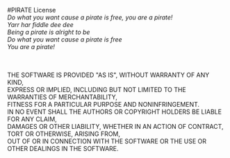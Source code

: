 #PIRATE License
<br/>
_Do what you want cause a pirate is free, you are a pirate! <br/>
Yarr har fiddle dee dee <br/>
Being a pirate is alright to be<br/>
Do what you want cause a pirate is free<br/>
You are a pirate!<br/>_

<br/><br/>
THE SOFTWARE IS PROVIDED "AS IS", WITHOUT WARRANTY OF ANY KIND, <br/>
EXPRESS OR IMPLIED, INCLUDING BUT NOT LIMITED TO THE WARRANTIES OF MERCHANTABILITY, <br/>
FITNESS FOR A PARTICULAR PURPOSE AND NONINFRINGEMENT. <br/>
IN NO EVENT SHALL THE AUTHORS OR COPYRIGHT HOLDERS BE LIABLE FOR ANY CLAIM, <br/>
DAMAGES OR OTHER LIABILITY, WHETHER IN AN ACTION OF CONTRACT, <br/>
TORT OR OTHERWISE, ARISING FROM, <br/>
OUT OF OR IN CONNECTION WITH THE SOFTWARE OR THE USE OR OTHER DEALINGS IN THE SOFTWARE.<br/>
